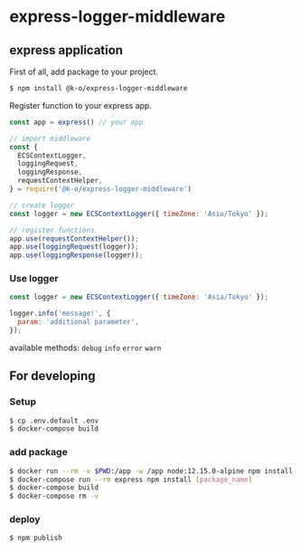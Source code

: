 # express-logger-middleware

## express application

First of all, add package to your project.
```bash
$ npm install @k-o/express-logger-middleware
```

Register function to your express app.
```javascript
const app = express() // your app

// import middleware
const {
  ECSContextLogger,
  loggingRequest,
  loggingResponse,
  requestContextHelper,
} = require('@k-o/express-logger-middleware')

// create logger
const logger = new ECSContextLogger({ timeZone: 'Asia/Tokyo' });

// register functions
app.use(requestContextHelper());
app.use(loggingRequest(logger));
app.use(loggingResponse(logger));
```

### Use logger
```javascript
const logger = new ECSContextLogger({ timeZone: 'Asia/Tokyo' });

logger.info('message!', {
  param: 'additional parameter',
});
```

available methods: `debug` `info` `error` `warn`



## For developing
### Setup
```bash
$ cp .env.default .env
$ docker-compose build
```

### add package
```bash
$ docker run --rm -v $PWD:/app -w /app node:12.15.0-alpine npm install [package_name]
$ docker-compose run --rm express npm install [package_name]
$ docker-compose build
$ docker-compose rm -v
```

### deploy
```bash
$ npm publish
```
